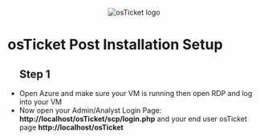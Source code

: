 <p align="center">
<img src="https://i.imgur.com/Clzj7Xs.png" alt="osTicket logo"/>
</p>
<h1>osTicket Post Installation Setup</h1>
<ul>
<h2>Step 1</h2>
<li>Open Azure and make sure your VM is running then open RDP and log into your VM</li>
<li>Now open your Admin/Analyst Login Page:
 <strong>http://localhost/osTicket/scp/login.php</strong> and your end user osTicket page <strong>http://localhost/osTicket </strong></li>
</ul> 

 
